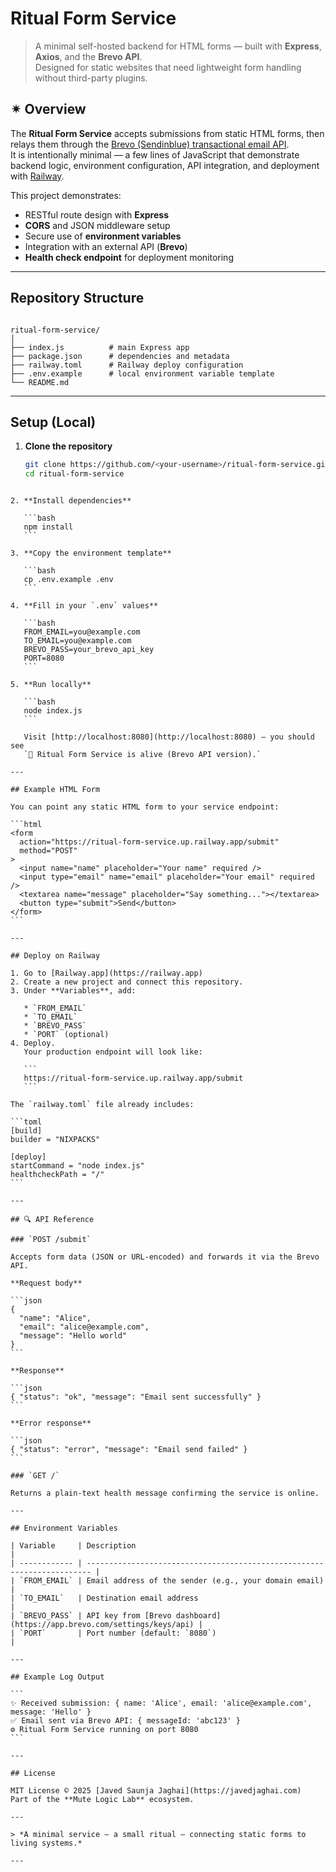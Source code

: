 # Ritual Form Service

> A minimal self-hosted backend for HTML forms — built with **Express**, **Axios**, and the **Brevo API**.  
> Designed for static websites that need lightweight form handling without third-party plugins.

## ✴ Overview

The **Ritual Form Service** accepts submissions from static HTML forms, then relays them through the [Brevo (Sendinblue) transactional email API](https://developers.brevo.com/).  
It is intentionally minimal — a few lines of JavaScript that demonstrate backend logic, environment configuration, API integration, and deployment with [Railway](https://railway.app/).

This project demonstrates:
- RESTful route design with **Express**
- **CORS** and JSON middleware setup
- Secure use of **environment variables**
- Integration with an external API (**Brevo**)
- **Health check endpoint** for deployment monitoring

---

## Repository Structure

```

ritual-form-service/
│
├── index.js          # main Express app
├── package.json      # dependencies and metadata
├── railway.toml      # Railway deploy configuration
├── .env.example      # local environment variable template
└── README.md

````

---

## Setup (Local)

1. **Clone the repository**
   ```bash
   git clone https://github.com/<your-username>/ritual-form-service.git
   cd ritual-form-service
````

2. **Install dependencies**

   ```bash
   npm install
   ```

3. **Copy the environment template**

   ```bash
   cp .env.example .env
   ```

4. **Fill in your `.env` values**

   ```bash
   FROM_EMAIL=you@example.com
   TO_EMAIL=you@example.com
   BREVO_PASS=your_brevo_api_key
   PORT=8080
   ```

5. **Run locally**

   ```bash
   node index.js
   ```

   Visit [http://localhost:8080](http://localhost:8080) — you should see
   `🌿 Ritual Form Service is alive (Brevo API version).`

---

## Example HTML Form

You can point any static HTML form to your service endpoint:

```html
<form
  action="https://ritual-form-service.up.railway.app/submit"
  method="POST"
>
  <input name="name" placeholder="Your name" required />
  <input type="email" name="email" placeholder="Your email" required />
  <textarea name="message" placeholder="Say something..."></textarea>
  <button type="submit">Send</button>
</form>
```

---

## Deploy on Railway

1. Go to [Railway.app](https://railway.app)
2. Create a new project and connect this repository.
3. Under **Variables**, add:

   * `FROM_EMAIL`
   * `TO_EMAIL`
   * `BREVO_PASS`
   * `PORT` (optional)
4. Deploy.
   Your production endpoint will look like:

   ```
   https://ritual-form-service.up.railway.app/submit
   ```

The `railway.toml` file already includes:

```toml
[build]
builder = "NIXPACKS"

[deploy]
startCommand = "node index.js"
healthcheckPath = "/"
```

---

## 🔍 API Reference

### `POST /submit`

Accepts form data (JSON or URL-encoded) and forwards it via the Brevo API.

**Request body**

```json
{
  "name": "Alice",
  "email": "alice@example.com",
  "message": "Hello world"
}
```

**Response**

```json
{ "status": "ok", "message": "Email sent successfully" }
```

**Error response**

```json
{ "status": "error", "message": "Email send failed" }
```

### `GET /`

Returns a plain-text health message confirming the service is online.

---

## Environment Variables

| Variable     | Description                                                             |
| ------------ | ----------------------------------------------------------------------- |
| `FROM_EMAIL` | Email address of the sender (e.g., your domain email)                   |
| `TO_EMAIL`   | Destination email address                                               |
| `BREVO_PASS` | API key from [Brevo dashboard](https://app.brevo.com/settings/keys/api) |
| `PORT`       | Port number (default: `8080`)                                           |

---

## Example Log Output

```
✨ Received submission: { name: 'Alice', email: 'alice@example.com', message: 'Hello' }
✅ Email sent via Brevo API: { messageId: 'abc123' }
⚙️ Ritual Form Service running on port 8080
```

---

## License

MIT License © 2025 [Javed Saunja Jaghai](https://javedjaghai.com)
Part of the **Mute Logic Lab** ecosystem.

---

> *A minimal service — a small ritual — connecting static forms to living systems.*

---
